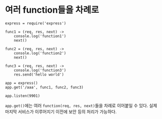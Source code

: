 # 여러 function들을 차례로

	express = require('express')

	func1 = (req, res, next) ->
		console.log('function1')
		next()
		
	func2 = (req, res, next) ->
		console.log('function2')
		next()
		
	func3 = (req, res, next) ->
		console.log('function3')
		res.send('hello world')

	app = express()
	app.get('/aaa', func1, func2, func3)

	app.listen(9901)

`app.get()`에는 여러 `function(req, res, next)`들을 차례로 이어붙일 수 있다. 실제 마지막 서비스가 이루어지기 이전에 보안 등의 처리가 가능하다.

